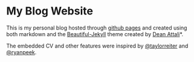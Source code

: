 # My Blog Website

This is my personal blog hosted through [github pages](https://docs.github.com/en/github/working-with-github-pages) and created using both markdown and the [Beautiful-Jekyll](https://github.com/daattali/beautiful-jekyll) theme created by [Dean Attali](https://deanattali.com)*.

The embedded CV and other features were inspired by [@taylorreiter](https://github.com/taylorreiter/taylorreiter.github.io) and [@ryanpeek](https://github.com/ryanpeek/ryanpeek.github.io).